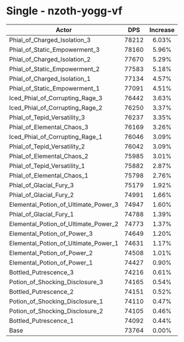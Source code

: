 # Single - nzoth-yogg-vf
| Actor | DPS | Increase |
|---|:---:|:---:|
|Phial_of_Charged_Isolation_3|78212|6.03%|
|Phial_of_Static_Empowerment_3|78160|5.96%|
|Phial_of_Charged_Isolation_2|77670|5.29%|
|Phial_of_Static_Empowerment_2|77583|5.18%|
|Phial_of_Charged_Isolation_1|77134|4.57%|
|Phial_of_Static_Empowerment_1|77091|4.51%|
|Iced_Phial_of_Corrupting_Rage_3|76442|3.63%|
|Iced_Phial_of_Corrupting_Rage_2|76250|3.37%|
|Phial_of_Tepid_Versatility_3|76237|3.35%|
|Phial_of_Elemental_Chaos_3|76169|3.26%|
|Iced_Phial_of_Corrupting_Rage_1|76046|3.09%|
|Phial_of_Tepid_Versatility_2|76042|3.09%|
|Phial_of_Elemental_Chaos_2|75985|3.01%|
|Phial_of_Tepid_Versatility_1|75882|2.87%|
|Phial_of_Elemental_Chaos_1|75798|2.76%|
|Phial_of_Glacial_Fury_3|75179|1.92%|
|Phial_of_Glacial_Fury_2|74991|1.66%|
|Elemental_Potion_of_Ultimate_Power_3|74947|1.60%|
|Phial_of_Glacial_Fury_1|74788|1.39%|
|Elemental_Potion_of_Ultimate_Power_2|74773|1.37%|
|Elemental_Potion_of_Power_3|74649|1.20%|
|Elemental_Potion_of_Ultimate_Power_1|74631|1.17%|
|Elemental_Potion_of_Power_2|74508|1.01%|
|Elemental_Potion_of_Power_1|74427|0.90%|
|Bottled_Putrescence_3|74216|0.61%|
|Potion_of_Shocking_Disclosure_3|74165|0.54%|
|Bottled_Putrescence_2|74151|0.52%|
|Potion_of_Shocking_Disclosure_1|74110|0.47%|
|Potion_of_Shocking_Disclosure_2|74105|0.46%|
|Bottled_Putrescence_1|74092|0.44%|
|Base|73764|0.00%|
